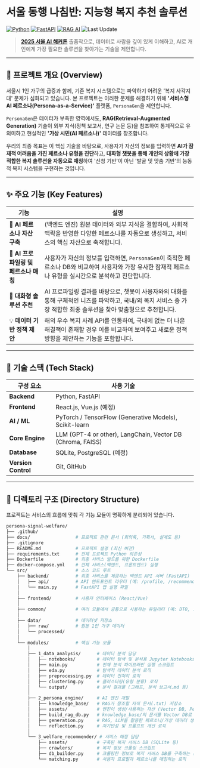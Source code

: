 # 서울 동행 나침반: 지능형 복지 추천 솔루션

[![Python](https://img.shields.io/badge/python-3.10+-blue.svg)](https://www.python.org/)
[![FastAPI](https://img.shields.io/badge/Framework-FastAPI-teal)](https://fastapi.tiangolo.com/)
[![RAG AI](https://img.shields.io/badge/Core%20Tech-PersonaGen%20AI-blueviolet)](https://research.ibm.com/blog/retrieval-augmented-generation-RAG)
![Last Update](https://img.shields.io/github/last-commit/BOAZ-ADV-23-Team-Great-Heroe/persona-signal-welfare)

> **[2025 서울 AI 해커톤](https://mediahub.seoul.go.kr/gongmo/2000665)** 출품작으로, 데이터로 사람을 깊이 있게 이해하고, AI로 개인에게 가장 필요한 솔루션을 찾아가는 기술을 제안합니다.

---

## 📌 프로젝트 개요 (Overview)

서울시 1인 가구의 급증과 함께, 기존 복지 시스템으로는 파악하기 어려운 '복지 사각지대' 문제가 심화되고 있습니다. 본 프로젝트는 이러한 문제를 해결하기 위해 **'서비스형 AI 페르소나(Persona-as-a-Service)'** 플랫폼, `PersonaGen`을 제안합니다.

`PersonaGen`은 데이터가 부족한 영역에서도, **RAG(Retrieval-Augmented Generation)** 기술이 외부 지식(정책 보고서, 연구 논문 등)을 참조하여 통계적으로 유의미하고 현실적인 **'가상 시민(AI 페르소나)'** 데이터를 창조합니다.

우리의 최종 목표는 이 핵심 기술을 바탕으로, 사용자가 자신의 정보를 입력하면 **AI가 잠재적 어려움을 가진 페르소나 유형을 진단**하고, **대화형 챗봇을 통해 개인의 상황에 가장 적합한 복지 솔루션을 자동으로 매칭**하여 '신청 기반'이 아닌 '발굴 및 맞춤 기반'의 능동적 복지 시스템을 구현하는 것입니다.

---

## ✨ 주요 기능 (Key Features)

| 기능 | 설명 |
|---|---|
| 🤖 **AI 페르소나 자산 구축** | (백엔드 엔진) 원본 데이터와 외부 지식을 결합하여, 사회적 맥락을 반영한 다양한 페르소나를 자동으로 생성하고, 서비스의 핵심 자산으로 축적합니다. |
| 👤 **AI 프로파일링 및 페르소나 매칭** | 사용자가 자신의 정보를 입력하면, `PersonaGen`이 축적한 페르소나 DB와 비교하여 사용자와 가장 유사한 잠재적 페르소나 유형을 실시간으로 분석하고 진단합니다. |
| 💬 **대화형 솔루션 추천** | AI 프로파일링 결과를 바탕으로, 챗봇이 사용자와의 대화를 통해 구체적인 니즈를 파악하고, 국내/외 복지 서비스 중 가장 적합한 최종 솔루션을 찾아 맞춤형으로 추천합니다. |
| 💡 **데이터 기반 정책 제안** | 해외 우수 복지 사례 API를 연동하여, 국내에 없는 더 나은 해결책이 존재할 경우 이를 비교하여 보여주고 새로운 정책 방향을 제안하는 기능을 포함합니다. |

---

## 🧱 기술 스택 (Tech Stack)

| 구성 요소 | 사용 기술 |
|---|---|
| **Backend** | Python, FastAPI |
| **Frontend** | React.js, Vue.js (예정) |
| **AI / ML** | PyTorch / TensorFlow (Generative Models), Scikit-learn |
| **Core Engine** | LLM (GPT-4 or other), LangChain, Vector DB (Chroma, FAISS) |
| **Database** | SQLite, PostgreSQL (예정) |
| **Version Control** | Git, GitHub |

---

## 📁 디렉토리 구조 (Directory Structure)

프로젝트는 서비스의 흐름에 맞춰 각 기능 모듈이 명확하게 분리되어 있습니다.

```bash
persona-signal-welfare/
├── .github/
├── docs/                 # 프로젝트 관련 문서 (회의록, 기획서, 설계도 등)
├── .gitignore
├── README.md             # 프로젝트 설명 (최신 버전)
├── requirements.txt      # 전체 프로젝트 Python 의존성
├── Dockerfile            # 최종 서비스 빌드를 위한 Dockerfile
├── docker-compose.yml    # 전체 서비스(백엔드, 프론트엔드) 실행
└── src/                  # 소스 코드 루트
    ├── backend/          # 최종 서비스를 제공하는 백엔드 API 서버 (FastAPI)
    │   ├── api/          # API 엔드포인트 라우터 (예: /profile, /recommend, /chat)
    │   └── main.py       # FastAPI 앱 실행 파일
    │
    ├── frontend/         # 사용자 인터페이스 (React/Vue)
    │
    ├── common/           # 여러 모듈에서 공통으로 사용하는 유틸리티 (예: DTO, 로거)
    │
    ├── data/             # 데이터셋 저장소
    │   ├── raw/          # 원본 1인 가구 데이터 
    │   └── processed/   
    │
    └── modules/          # 핵심 기능 모듈 
        │
        ├── 1_data_analysis/      # 데이터 분석 담당
        │   ├── notebooks/        # 데이터 탐색 및 분석용 Jupyter Notebooks
        │   ├── main.py           # 전체 분석 파이프라인 실행 스크립트
        │   ├── eda.py            # 탐색적 데이터 분석 로직
        │   ├── preprocessing.py  # 데이터 전처리 로직
        │   ├── clustering.py     # 클러스터링(유형 분류) 로직
        │   └── output/           # 분석 결과물 (그래프, 분석 보고서.md 등)
        │
        ├── 2_persona_engine/     # AI 엔진 개발 
        │   ├── knowledge_base/   # RAG가 참조할 지식 문서(.txt) 저장소
        │   ├── assets/           # 엔진이 생성/사용하는 자산 (Vector DB, Persona DB 등)
        │   ├── build_rag_db.py   # knowledge_base/의 문서를 Vector DB로 구축하는 스크립트
        │   ├── generation.py     # RAG, LLM을 활용한 페르소나/가상 데이터 생성 로직
        │   └── reflection.py     # 자기반성 및 프롬프트 개선 로직
        │
        └── 3_welfare_recommender/ # 서비스 매칭 담당
            ├── assets/           # 구축된 복지 서비스 DB (SQLite 등)
            ├── crawlers/         # 복지 정보 크롤링 스크립트
            ├── db_builder.py     # 크롤링한 정보로 복지 서비스 DB를 구축하는 스크립트
            └── matching.py       # 사용자 프로필과 페르소나를 매칭하는 로직
